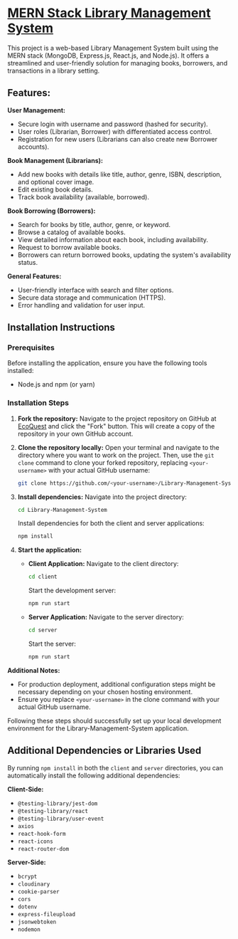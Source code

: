 

# [MERN Stack Library Management System](https://library-management-system-smoky-iota.vercel.app/)

This project is a web-based Library Management System built using the MERN stack (MongoDB, Express.js, React.js, and Node.js). It offers a streamlined and user-friendly solution for managing books, borrowers, and transactions in a library setting.

## Features:

**User Management:**

- Secure login with username and password (hashed for security).
- User roles (Librarian, Borrower) with differentiated access control.
- Registration for new users (Librarians can also create new Borrower accounts).

**Book Management (Librarians):**

- Add new books with details like title, author, genre, ISBN, description, and optional cover image.
- Edit existing book details.
- Track book availability (available, borrowed).

**Book Borrowing (Borrowers):**

- Search for books by title, author, genre, or keyword.
- Browse a catalog of available books.
- View detailed information about each book, including availability.
- Request to borrow available books.
- Borrowers can return borrowed books, updating the system's availability status.

**General Features:**

- User-friendly interface with search and filter options.
- Secure data storage and communication (HTTPS).
- Error handling and validation for user input.

## Installation Instructions

### Prerequisites

Before installing the application, ensure you have the following tools installed:

- Node.js and npm (or yarn)

### Installation Steps

1. **Fork the repository:**
   Navigate to the project repository on GitHub at [EcoQuest](https://github.com/akashlitoriya/Library-Management-System) and click the "Fork" button. This will create a copy of the repository in your own GitHub account.

2. **Clone the repository locally:**
   Open your terminal and navigate to the directory where you want to work on the project. Then, use the `git clone` command to clone your forked repository, replacing `<your-username>` with your actual GitHub username:

   ```bash
   git clone https://github.com/<your-username>/Library-Management-System.git
   ```

3. **Install dependencies:**
   Navigate into the project directory:

   ```bash
   cd Library-Management-System
   ```

   Install dependencies for both the client and server applications:

   ```bash
   npm install
   ```

4. **Start the application:**

   - **Client Application:**
     Navigate to the client directory:

     ```bash
     cd client
     ```

     Start the development server:

     ```bash
     npm run start
     ```

   - **Server Application:**
     Navigate to the server directory:

     ```bash
     cd server
     ```

     Start the server:

     ```bash
     npm run start
     ```

**Additional Notes:**

- For production deployment, additional configuration steps might be necessary depending on your chosen hosting environment.
- Ensure you replace `<your-username>` in the clone command with your actual GitHub username.

Following these steps should successfully set up your local development environment for the Library-Management-System application.

## Additional Dependencies or Libraries Used

By running `npm install` in both the `client` and `server` directories, you can automatically install the following additional dependencies:

**Client-Side:**

- `@testing-library/jest-dom`
- `@testing-library/react`
- `@testing-library/user-event`
- `axios`
- `react-hook-form`
- `react-icons`
- `react-router-dom`

**Server-Side:**

- `bcrypt`
- `cloudinary`
- `cookie-parser`
- `cors`
- `dotenv`
- `express-fileupload`
- `jsonwebtoken`
- `nodemon`
